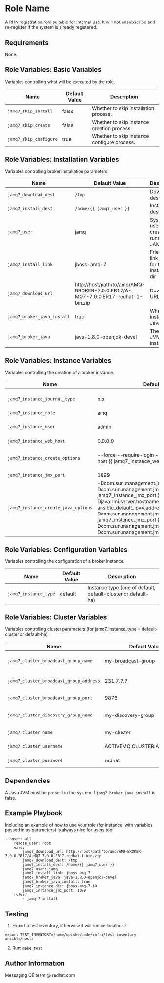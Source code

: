 Role Name
=========

A RHN registration role suitable for internal use. It will not unsubscribe and re-register if the system is already registered.

Requirements
------------

None.

Role Variables: Basic Variables
--------------

Variables controlling what will be executed by the role.

| Name              | Default Value       | Description          |
|-------------------|---------------------|----------------------|
| `jamq7_skip_install` | false | Whether to skip installation process. |
| `jamq7_skip_create` | false | Whether to skip instance creation process. |
| `jamq7_skip_configure` | true | Whether to skip instance configure process. |


Role Variables: Installation Variables
--------------

Variables controlling broker installation parameters.

| Name              | Default Value       | Description          |
|-------------------|---------------------|----------------------|
| `jamq7_download_dest` | `/tmp` | Download destination |
| `jamq7_install_dest` | `/home/{{ jamq7_user }}` | Install destination |
| `jamq7_user` | jamq | System user to create for running JAMQ |
| `jamq7_install_link` | jboss-amq-7 | Friendly link name for the installation dir |
| `jamq7_download_url` | http://host/path/to/amq/AMQ-BROKER-7.0.0.ER17/A-MQ7-7.0.0.ER17-redhat-1-bin.zip | Download URL |
| `jamq7_broker_java_install` | true | Whether to install a Java JVM. |
| `jamq7_broker_java` | java-1.8.0-openjdk-devel | The Java JVM to install. |


Role Variables: Instance Variables
--------------

Variables controlling the creation of a broker instance.

| Name              | Default Value       | Description          |
|-------------------|---------------------|----------------------|
| `jamq7_instance_journal_type` | nio | The type of the journal (aio or nio) |
| `jamq7_instance_role` | amq | The role |
| `jamq7_instance_user` | admin | The instance user |
| `jamq7_instance_web_host` | 0.0.0.0 | |
| `jamq7_instance_create_options` | --force --require-login --password=admin --http-host {{ jamq7_instance_web_host }} | Extra options for creating the instance |
| `jamq7_instance_jmx_port` | 1099 | JMX port |
| `jamq7_instance_create_java_options` | -Dcom.sun.management.jmxremote=true -Dcom.sun.management.jmxremote.port={{ jamq7_instance_jmx_port }} -Djava.rmi.server.hostname={{ ansible_default_ipv4.address }} -Dcom.sun.management.jmxremote.rmi.port={{ jamq7_instance_jmx_port }} -Dcom.sun.management.jmxremote.ssl=false -Dcom.sun.management.jmxremote.authenticate=false  | Java options to pass to the instance create command |


Role Variables: Configuration Variables
--------------

Variables controlling the configuration of a broker instance.

| Name              | Default Value       | Description          |
|-------------------|---------------------|----------------------|
| `jamq7_instance_type` | default | Instance type (one of default, default-cluster or default-ha) |



Role Variables: Cluster Variables
--------------

Variables controlling cluster parameters (for jamq7_instance_type = default-cluster or default-ha)

| Name              | Default Value       | Description          |
|-------------------|---------------------|----------------------|
| `jamq7_cluster_broadcast_group_name` | my-broadcast-group | Cluster broadcast address |
| `jamq7_cluster_broadcast_group_address` | 231.7.7.7 | Cluster group address |
| `jamq7_cluster_broadcast_group_port` | 9876 | Cluster group port |
| `jamq7_cluster_discovery_group_name` | my-discovery-group | Cluster discovery group |
| `jamq7_cluster_name` | my-cluster | Cluster name |
| `jamq7_cluster_username` | ACTIVEMQ.CLUSTER.ADMIN.USER | Cluster username |
| `jamq7_cluster_password` | redhat | Cluster password |


Dependencies
------------

A Java JVM must be present in the system if `jamq7_broker_java_install` is false.

Example Playbook
----------------

Including an example of how to use your role (for instance, with variables passed in as parameters) is always nice for users too:

	- hosts: all
		remote_user: root
		vars:
			jamq7_download_url: http://host/path/to/amq/AMQ-BROKER-7.0.0.ER17/A-MQ7-7.0.0.ER17-redhat-1-bin.zip
			jamq7_download_dest: /tmp
			jamq7_install_dest: /home/{{ jamq7_user }}
			jamq7_user: jamq
			jamq7_install_link: jboss-amq-7
			jamq7_broker_java: java-1.8.0-openjdk-devel
			jamq7_broker_java_install: true
			jamq7_instance_dir: jboss-amq-7-i0
			jamq7_instance_jmx_port: 1099
		roles:
			- jamq-7-install


Testing
-------

1. Export a test inventory, otherwise it will run on localhost:

`export TEST_INVENTORY=/home/opiske/code/infra/test-inventory-ansible/hosts`

2. Run:
`make test`

Author Information
------------------

Messaging QE team @ redhat.com
